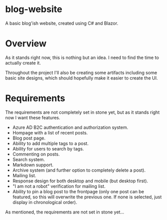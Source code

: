 # blog-website

A basic blog'ish website, created using C# and Blazor.

# Overview

As it stands right now, this is nothing but an idea. I need to find the time to actually create it. 

Throughout the project I'll also be creating some artifacts including some basic site designs, which should hopefully make it easier to create the UI.

# Requirements

The requirements are not completely set in stone yet, but as it stands right now I want these features.

- Azure AD B2C authentication and authorization system.
- Hompage with a list of recent posts.
- Blog post page.
- Ability to add multiple tags to a post.
- Ability for users to search by tags.
- Commenting on posts.
- Search system.
- Markdown support.
- Archive system (and further option to completely delete a post).
- Mailing list.
- Response design for both desktop and mobile (but desktop first).
- "I am not a robot" verification for mailing list.
- Ability to pin a blog post to the frontpage (only one post can be featured, so this will overwrite the previous one. If none is selected, just display in chronological order).

As mentioned, the requirements are not set in stone yet...